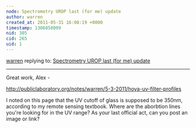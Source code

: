 ```yaml
---
node: Spectrometry UROP last (for me) update
author: warren
created_at: 2011-05-31 16:08:19 +0000
timestamp: 1306858099
nid: 305
cid: 265
uid: 1
---
```




[warren](../profile/warren) replying to: [Spectrometry UROP last (for me) update](../notes/alex-mccarthy/5-30-2011/spectrometry-urop-last-me-update)

----
Great work, Alex -

http://publiclaboratory.org/notes/warren/5-3-2011/hoya-uv-filter-profiles

I noted on this page that the UV cutoff of glass is supposed to be 350nm, according to my remote sensing textbook. Where are the aborbtion lines you're looking for in the UV range? As your last official act, can you post an image or link?